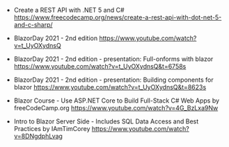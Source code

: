 * Create a REST API with .NET 5 and C#
https://www.freecodecamp.org/news/create-a-rest-api-with-dot-net-5-and-c-sharp/

* BlazorDay 2021 - 2nd edition
https://www.youtube.com/watch?v=t_UyOXydnsQ

* BlazorDay 2021 - 2nd edition - presentation: Full-onforms with blazor
https://www.youtube.com/watch?v=t_UyOXydnsQ&t=6758s

* BlazorDay 2021 - 2nd edition - presentation: Building components for blazor
https://www.youtube.com/watch?v=t_UyOXydnsQ&t=8623s

* Blazor Course - Use ASP.NET Core to Build Full-Stack C# Web Apps by freeCodeCamp.org
https://www.youtube.com/watch?v=4G_BzLxa9Nw

* Intro to Blazor Server Side - Includes SQL Data Access and Best Practices by IAmTimCorey
https://www.youtube.com/watch?v=8DNgdphLvag


